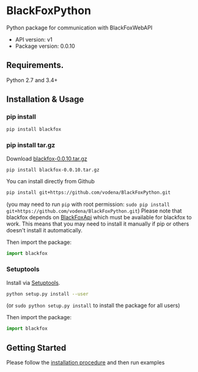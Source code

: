 # BlackFoxPython

Python package for communication with BlackFoxWebAPI

- API version: v1
- Package version: 0.0.10

## Requirements.

Python 2.7 and 3.4+

## Installation & Usage

### pip install

```sh
pip install blackfox
```

### pip install tar.gz

Download [blackfox-0.0.10.tar.gz](https://github.com/vodena/BlackFoxPython/raw/master/dist/blackfox-0.0.10.tar.gz)

```sh
pip install blackfox-0.0.10.tar.gz
```

You can install directly from Github

```sh
pip install git+https://github.com/vodena/BlackFoxPython.git
```
(you may need to run `pip` with root permission: `sudo pip install git+https://github.com/vodena/BlackFoxPython.git`)
Please note that blackfox depends on [BlackFoxApi](https://github.com/vodena/BlackFoxRestApiPython) which must be available for blackfox to work. This means that you may need to install it manually if pip or others doesn't install it automatically.

Then import the package:
```python
import blackfox 
```

### Setuptools

Install via [Setuptools](http://pypi.python.org/pypi/setuptools).

```sh
python setup.py install --user
```
(or `sudo python setup.py install` to install the package for all users)

Then import the package:
```python
import blackfox
```

## Getting Started

Please follow the [installation procedure](#installation--usage) and then run examples




